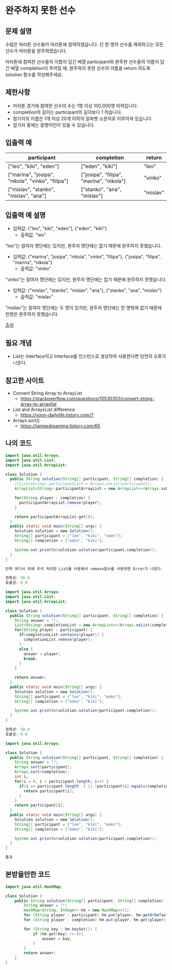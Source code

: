 # 완주하지 못한 선수

## 문제 설명

수많은 마라톤 선수들이 마라톤에 참여하였습니다. 단 한 명의 선수를 제외하고는 모든 선수가 마라톤을 완주하였습니다.

마라톤에 참여한 선수들의 이름이 담긴 배열 participant와 완주한 선수들의 이름이 담긴 배열 completion이 주어질 때, 완주하지 못한 선수의 이름을 return 하도록 solution 함수를 작성해주세요.

## 제한사항

- 마라톤 경기에 참여한 선수의 수는 1명 이상 100,000명 이하입니다.
- completion의 길이는 participant의 길이보다 1 작습니다.
- 참가자의 이름은 1개 이상 20개 이하의 알파벳 소문자로 이루어져 있습니다.
- 참가자 중에는 동명이인이 있을 수 있습니다.

## 입출력 예

|participant|	completion|	return|
|---|---|---|
|["leo", "kiki", "eden"]|	["eden", "kiki"]|	"leo"|
|["marina", "josipa", "nikola", "vinko", "filipa"]|	["josipa", "filipa", "marina", "nikola"]|	"vinko"|
|["mislav", "stanko", "mislav", "ana"]|	["stanko", "ana", "mislav"]|	"mislav"|

## 입출력 예 설명

- 입력값: 	{"leo", "kiki", "eden"], {"eden", "kiki"}
  - 출력값: 	"leo"

"leo"는 참여자 명단에는 있지만, 완주자 명단에는 없기 때문에 완주하지 못했습니다.

- 입력값: 	{"marina", "josipa", "nikola", "vinko", "filipa"}, {"josipa", "filipa", "marina", "nikola"}
  - 출력값: 	"vinko"
    
"vinko"는 참여자 명단에는 있지만, 완주자 명단에는 없기 때문에 완주하지 못했습니다.

- 입력값: 	{"mislav", "stanko", "mislav", "ana"}, {"stanko", "ana", "mislav"}
  - 출력값: 	"mislav"

"mislav"는 참여자 명단에는 두 명이 있지만, 완주자 명단에는 한 명밖에 없기 때문에 한명은 완주하지 못했습니다.

[출처](https://hsin.hr/coci/archive/2014_2015/contest2_tasks.pdf)

## 필요 개념
- List는 Interface이고 Interface를 인스턴스로 생성하여 사용한다면 당연히 오류가 나온다.

## 참고한 사이트
- Convert String Array to ArrayList
  - https://stackoverflow.com/questions/10530353/convert-string-array-to-arraylist
- List and ArraysList difference
  - https://yoon-dailylife.tistory.com/7
- Arrays.sort()
  - https://jamesdreaming.tistory.com/65
  

## 나의 코드

```java
import java.util.Arrays;
import java.util.List;
import java.util.ArrayList;

class Solution {
  public String solution(String[] participant, String[] completion) {
    //List<String> participantList = Arrays.asList(participant);
    ArrayList<String> participantArrayList = new ArrayList<>(Arrays.asList(participant));

    for(String player : completion) {
      participantArrayList.remove(player);
    }

    return participantArrayList.get(0);
  }
  public static void main(String[] args) {
    Solution solution = new Solution();
    String[] participant = {"leo", "kiki", "eden"};
    String[] completion = {"eden", "kiki"};

    System.out.println(solution.solution(participant,completion));
  }
}

만약 여기서 위에 주석 처리한 List를 사용해서 remove함수를 사용하면 Error가 나온다.

정확성: 50.0
효율성: 0.0
```

```java
import java.util.Arrays;
import java.util.List;
import java.util.ArrayList;

class Solution {
  public String solution(String[] participant, String[] completion) {
    String answer = "";
    List<String> completionList = new ArrayList<>(Arrays.asList(completion));
    for(String player : participant) {
      if(completionList.contains(player)) {
        completionList.remove(player);
      }
      else {
        answer = player;
        break;
      }
    }

    return answer;
  }
  public static void main(String[] args) {
    Solution solution = new Solution();
    String[] participant = {"leo", "kiki", "eden"};
    String[] completion = {"eden", "kiki"};

    System.out.println(solution.solution(participant,completion));
  }
}

정확성: 50.0
효율성: 0.0
```

```java
import java.util.Arrays;

class Solution {
  public String solution(String[] participant, String[] completion) {
    String answer = "";
    Arrays.sort(participant);
    Arrays.sort(completion);
    int i;
    for(i = 0; i < participant.length; i++) {
      if(i == participant.length -1 || !participant[i].equals(completion[i])) {
        return participant[i];
      }
    }
    return participant[i];
  }
  public static void main(String[] args) {
    Solution solution = new Solution();
    String[] participant = {"leo", "kiki", "eden"};
    String[] completion = {"eden", "kiki"};

    System.out.println(solution.solution(participant,completion));
  }
}

통과
```

## 본받을만한 코드 

```java
import java.util.HashMap;

class Solution {
    public String solution(String[] participant, String[] completion) {
        String answer = "";
        HashMap<String, Integer> hm = new HashMap<>();
        for (String player : participant) hm.put(player, hm.getOrDefault(player, 0) + 1);
        for (String player : completion) hm.put(player, hm.get(player) - 1);

        for (String key : hm.keySet()) {
            if (hm.get(key) != 0){
                answer = key;
            }
        }
        return answer;
    }
}
```